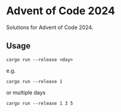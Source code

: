 # Advent of Code 2024

Solutions for Advent of Code 2024.

## Usage

`cargo run --release <day>`

e.g.

`cargo run --release 1`

or multiple days

`cargo run --release 1 3 5`
